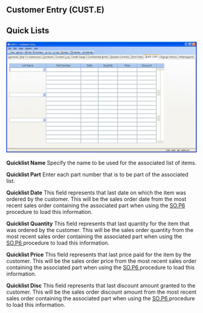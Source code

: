 ##  Customer Entry (CUST.E)

<PageHeader />

##  Quick Lists

![](./CUST-E-9.jpg)

**Quicklist Name** Specify the name to be used for the associated list of
items.  
  
**Quicklist Part** Enter each part number that is to be part of the associated
list.  
  
**Quicklist Date** This field represents that last date on which the item was ordered by the customer. This will be the sales order date from the most recent sales order containing the associated part when using the [ SO.P6 ](SO-P6/README.md) procedure to load this information.   
  
**Quicklist Quantity** This field represents that last quantity for the item that was ordered by the customer. This will be the sales order quantity from the most recent sales order containing the associated part when using the [ SO.P6 ](SO-P6/README.md) procedure to load this information.   
  
**Quicklist Price** This field represents that last price paid for the item by the customer. This will be the sales order price from the most recent sales order containing the associated part when using the [ SO.P6 ](SO-P6/README.md) procedure to load this information.   
  
**Quicklist Disc** This field represents that last discount amount granted to the customer. This will be the sales order discount amount from the most recent sales order containing the associated part when using the [ SO.P6 ](SO-P6/README.md) procedure to load this information.   
  
  
<badge text= "Version 8.10.57" vertical="middle" />

<PageFooter />